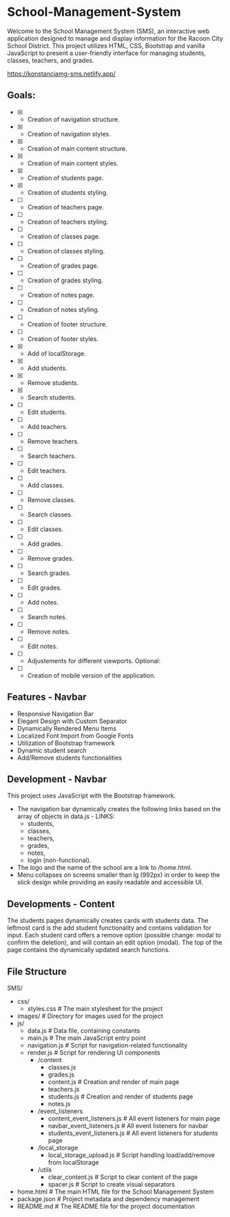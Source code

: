 # School-Management-System
Welcome to the School Management System (SMS), an interactive web application designed to manage and display information for the Racoon City School District. This project utilizes HTML, CSS, Bootstrap and vanilla JavaScript to present a user-friendly interface for managing students, classes, teachers, and grades.

https://konstancjamg-sms.netlify.app/

## Goals:
- [x] - Creation of navigation structure.
- [x] - Creation of navigation styles.
- [x] - Creation of main content structure.
- [x] - Creation of main content styles.
- [x] - Creation of students page.
- [x] - Creation of students styling.
- [ ] - Creation of teachers page.
- [ ] - Creation of teachers styling.
- [ ] - Creation of classes page.
- [ ] - Creation of classes styling.
- [ ] - Creation of grades page.
- [ ] - Creation of grades styling.
- [ ] - Creation of notes page.
- [ ] - Creation of notes styling.
- [ ] - Creation of footer structure.
- [ ] - Creation of footer styles.
- [x] - Add of localStorage.
- [x] - Add students.
- [x] - Remove students.
- [x] - Search students.
- [ ] - Edit students.
- [ ] - Add teachers.
- [ ] - Remove teachers.
- [ ] - Search teachers.
- [ ] - Edit teachers.
- [ ] - Add classes.
- [ ] - Remove classes.
- [ ] - Search classes.
- [ ] - Edit classes.
- [ ] - Add grades.
- [ ] - Remove grades.
- [ ] - Search grades.
- [ ] - Edit grades.
- [ ] - Add notes.
- [ ] - Search notes.
- [ ] - Remove notes.
- [ ] - Edit notes.

- [ ] - Adjustements for different viewports.
Optional:
- [ ] - Creation of mobile version of the application.

## Features - Navbar
* Responsive Navigation Bar
* Elegant Design with Custom Separator
* Dynamically Rendered Menu Items
* Localized Font Import from Google Fonts
* Utilization of Bootstrap framework
* Dynamic student search
* Add/Remove students functionalities

## Development - Navbar
This project uses JavaScript with the Bootstrap framework.

* The navigation bar dynamically creates the following links based on the array of objects in data.js - LINKS:
    * students,
    * classes,
    * teachers,
    * grades,
    * notes,
    * login (non-functional).
* The logo and the name of the school are a link to /home.html.
* Menu collapses on screens smaller than lg (992px) in order to keep the slick design while providing an easily readable and accessible UI.

## Developments - Content

The students pages dynamically creates cards with students data. The leftmost card is the add student functionality and contains validation for input. Each student card offers a remove option (possible change: modal to confirm the deletion), and will contain an edit option (modal).
The top of the page contains the dynamically updated search functions.

## File Structure

SMS/
* css/
    * styles.css # The main stylesheet for the project
* images/ # Directory for images used for the project
* js/
    * data.js # Data file, containing constants
    * main.js # The main JavaScript entry point
    * navigation.js # Script for navigation-related functionality
    * render.js # Script for rendering UI components
        * /content
            * classes.js
            * grades.js
            * content.js # Creation and render of main page
            * teachers.js
            * students.js # Creation and render of students page
            * notes.js 
        * /event_listeners
            * content_event_listeners.js # All event listeners for main page
            * navbar_event_listeners.js # All event listeners for navbar
            * students_event_listeners.js # All event listeners for students page
        * /local_storage
            * local_storage_upload.js # Script handling load/add/remove from localStorage
        * /utils
            * clear_content.js # Script to clear content of the page
            * spacer.js # Script to create visual separators
* home.html # The main HTML file for the School Management System
* package.json # Project metadata and dependency management
* README.md # The README file for the project documentation
